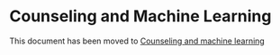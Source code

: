 # Counseling and Machine Learning

This document has been moved to [Counseling and machine learning](https://github.com/andrewt3000/carl_voice/blob/master/README.md) 
